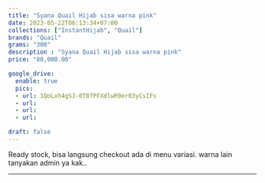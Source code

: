 ```yaml
---
title: "Syana Quail Hijab sisa warna pink"
date: 2023-05-22T06:13:34+07:00
collections: ["InstantHijab", "Quail"]
brands: "Quail"
grams: "300"
description : "Syana Quail Hijab sisa warna pink"
price: "80,000.00"

google_drive:
  enable: true
  pics:
  - url: 1QoLxh4gSJ-0T8fPFXdlwR9er03yCsIFs
  - url: 
  - url: 
  - url: 

draft: false
---
```


Ready stock, bisa langsung checkout ada di menu variasi.
warna lain tanyakan admin ya kak..

----------     
  
